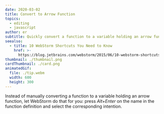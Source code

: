 ```yaml
---
date: 2020-03-02
title: Convert to Arrow Function
topics:
  - editing
  - javascript
author: er
subtitle: Quickly convert a function to a variable holding an arrow function.
seealso:
  - title: 10 WebStorm Shortcuts You Need to Know
    href: >-
      https://blog.jetbrains.com/webstorm/2015/06/10-webstorm-shortcuts-you-need-to-know/
thumbnail: ./thumbnail.png
cardThumbnail: ./card.png
animatedGif:
  file: ./tip.webm
  width: 600
  height: 300
---
```

Instead of manually converting a function to a variable holding an arrow function, let WebStorm 
do that for you: press *Alt+Enter* on the name in the function definition and select the 
corresponding intention.
